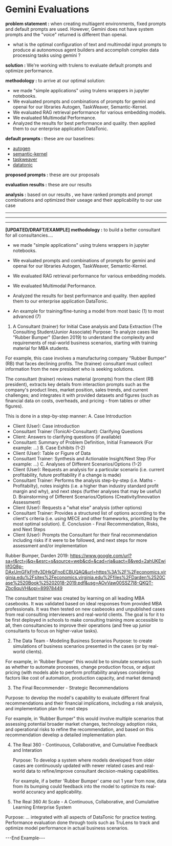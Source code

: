 # Gemini Evaluations

**problem statement :** when creating multiagent environments, fixed prompts and default prompts are used. However, Gemini does not have system prompts and the "voice" returned is different than openai.

- what is the optimal configuration of text and multimodal input prompts to produce ai autonomous agent builders and accomplish complex data processing tasks using gemini ?

**solution :** We're working with trulens to evaluate default prompts and optimize performance.

**methodology :** to arrive at our optimal solution:
- we made "simple applications" using trulens wrappers in jupyter notebooks.
- We evaluated prompts and combinations of prompts for gemini and openai for our libraries Autogen, TaskWeaver, Semantic-Kernel.
- We evaluated RAG retrieval performance for various embedding models.
- We evaluated Multimodal Performance. 
- Analyzed the results for best performance and quality.
then applied them to our enterprise application DataTonic.

**default prompts :** these are our baselines: 
- [autogen](https://github.com/Tonic-AI/DataTonic/blob/main/evaluation/baselineprompts/autogendefaultprompts.md)
- [semantic-kernel](https://github.com/Tonic-AI/DataTonic/blob/main/evaluation/baselineprompts/semantickerneldefaultprompts.md)
- [taskweaver](https://github.com/Tonic-AI/DataTonic/blob/main/evaluation/baselineprompts/taskweaverdefaultprompts.md)
- [datatonic](https://github.com/Tonic-AI/DataTonic/blob/main/evaluation/baselineprompts/datatonicdefaultprompts.md)

**proposed prompts :** these are our proposals

**evaluation results :** these are our results

**analysis :** based on our results , we have ranked prompts and prompt combinations and optimized their useage and their applicability to our use case

-----
-----
-----
**[UPDATED/DRAFT/EXAMPLE] methodology :** to build a better consultant for all consultancies....
- we made "simple applications" using trulens wrappers in jupyter notebooks.
- We evaluated prompts and combinations of prompts for gemini and openai for our libraries Autogen, TaskWeaver, Semantic-Kernel.
- We evaluated RAG retrieval performance for various embedding models.
- We evaluated Multimodal Performance. 
- Analyzed the results for best performance and quality.
then applied them to our enterprise application DataTonic.

- An example for training/fine-tuning a model from most basic (1) to most advanced (7)
1. A Consultant (trainer) for Initial Case analysis and Data Extraction (The Consulting Student/Junior Associate)
    Purpose: To analyze cases like "Rubber Bumper" (Darden 2019) to understand the complexity and requirements of real-world business scenarios, starting with training material for MBA students.

For example, this case involves a manufacturing company "Rubber Bumper" (RB) that faces declining profits. The (trainee) consultant must collect information from the new president who is seeking solutions.

The consultant (trainer) reviews material (prompts) from the client (RB president), extracts key details from interaction prompts such as the company's product lines, market position, sales trends, and current challenges; and integrates it with provided datasets and figures (such as financial data on costs, overheads, and pricing - from tables or other figures).   

This is done in a step-by-step manner:
A. Case Introduction
- Client (User): Case introduction
- Consultant Trainer (TonicAI-Consultant): Clarifying Questions
- Client: Answers to clarifying questions (if available)
- Consultant: Summary of Problem Definition, Initial Framework
(For example: ...)
B. Case Exhibits (1-2)
- Client (User): Table or Figure of Data
- Consultant Trainer: Synthesis and Actionable Insight/Next Step
(For example: ...)
C. Analyses of Different Scenarios/Options (1-2)
- Client (User): Requests an analysis for a particular scenario (i.e. current profitability, future profitability if a change is made)
- Consultant Trainer: Performs the analysis step-by-step (i.e. Maths - Profitabilty), notes insights (i.e. a higher than industry standard profit margin and why), and next steps (further analyses that may be useful)
D. Brainstorming of Different Scenarios/Options (Creativity/Innovation Assessment)
- Client (User): Requests a "what else" analysis (other options)
- Consultant Trainer: Provides a structured list of options according to the client's criteria (i.e. using MECE and other frameworks, prioritized by the most optimal solution).
E. Conclusion - Final Recommendation, Risks, and Next Steps
- Client (User): Prompts the Consultant for their final recommendation including risks if it were to be followed, and next steps for more assessment and/or implementation


Rubber Bumper, Darden 2019: https://www.google.com/url?sa=t&rct=j&q=&esrc=s&source=web&cd=&cad=rja&uact=8&ved=2ahUKEwiljfGQ8p-DAxUmGFkFHfv3DHkQFnoECBUQAQ&url=https%3A%2F%2Feconomics.virginia.edu%2Fsites%2Feconomics.virginia.edu%2Ffiles%2FDarden%2520Case%2520Book%25202018-2019.pdf&usg=AOvVaw00SSZ7I8-QKQT-Zbc6quVH&opi=89978449

The consultant trainer was created by learning on all leading MBA casebooks. 
It was validated based on ideal responses from provided MBA professionals.
It was then tested on new casbeooks and unpublished cases from real consulting interviewers and real-world clients.  The goal is for it to be first deployed in schools to make consulting training more accessible to all, then consultancies to improve their operations (and free up junior consultants to focus on higher-value tasks).


2. The Data Team - Modeling Business Scenarios
  Purpose: to create simulations of business scenarios presented in the cases (or by real-world clients). 

For example, in 'Rubber Bumper' this would be to simulate scenarios such as whether to automate processes, change production focus, or adjust pricing (with models able to perform profitability analyses considering factors like cost of automation, production capacity, and market demand)


3. The Final Recommender - Strategic Recommendations

  Purpose: to develop the model's capability to evaluate different final recommendations and their financial implications, including a risk analysis, and implementation plan for next steps

For example, in 'Rubber Bumper" this would involve multiple scenarios that assessing potential broader market changes, technology adoption risks, and operational risks to refine the recommendation, and based on this recommendation develop a detailed implementation plan.

4. The Real 360 - Continuous, Collaborative, and Cumulative Feedback and Interation 

    Purpose: To ​develop a system where models developed from older cases are continuously updated with newer related cases and real-world data to refine/improve consultant decision-making capabilities.

    For example, if a better 'Rubber Bumper' came out 1 year from now, data from its bumping could feedback into the model to optimize its real-world accuracy and applicability.


5. The Real 360 At Scale - A Continuous, Collaborative, and Cumulative Learning Enterprise System

  Purpose: ... integrated with all aspects of DataTonic for practice testing. Performance evaluation done through tools such as TruLens to track and optimize model performance in actual business scenarios.

---End Example---  
